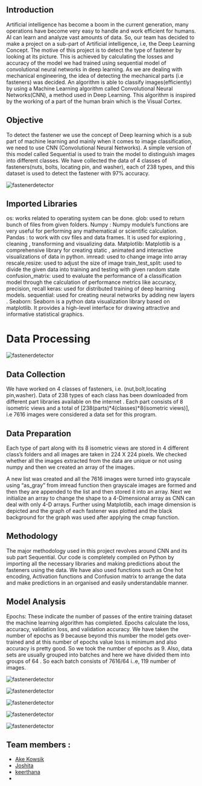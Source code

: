 ## Introduction

Artificial intelligence has become a boom in the current generation, many operations have become very easy to handle and work efficient for humans. AI can learn and analyze vast amounts of data. 
So, our team has decided to make a project on a sub-part of Artificial intelligence, i.e, the Deep Learning Concept. The motive of this project is to detect the type of fastener by looking at its picture. This is achieved by calculating the losses and accuracy of the model we had trained using sequential model of convolutional neural networks in deep learning. As we are dealing with mechanical engineering, the idea of detecting the mechanical parts (i.e fasteners) was decided. 
An algorithm is able to classify images(efficiently) by using a Machine Learning algorithm called Convolutional Neural Networks(CNN), a method used in Deep Learning. This algorithm is inspired by the working of a part of the human brain which is the Visual Cortex. 

## Objective

To detect the fastener we use the concept of Deep learning which is a sub part of machine learning and mainly when it comes to image classification, we need to use CNN (Convolutional Neural Networks). A simple version of this model called Sequential is used to train the model to distinguish images into different classes. We have collected the data of 4 classes of fasteners(nuts, bolts, locating pin, and washer), each of 238 types, and this dataset is used to detect the fastener with 97% accuracy. 

![fastenerdetector](./Static_images/title.png)
## Imported Libraries

os: works related to operating system can be done. 
glob: used to return bunch of files from given folders. 
Numpy : Numpy module’s functions are very useful for performing any mathematical or scientific calculation. 
Pandas : to work with csv files and data frames. It is used for exploring , cleaning , transforming and visualizing data. 
Matplotlib: Matplotlib is a comprehensive library for creating static , animated and interactive visualizations of data in python.
imread: used to change image into array
rescale,resize: used to adjust the size of image
train_test_split: used to divide the given data into training and testing with given random state
confusion_matrix: used to evaluate the performance of a classification model through the calculation of performance metrics like accuracy, precision, recall
keras: used for distributed training of deep learning models.
sequential: used for creating neural networks by adding new layers .
Seaborn: Seaborn is a python data visualization library based on matplotlib. It provides a high-level interface for drawing attractive and informative statistical graphics.

# Data Processing

![fastenerdetector](./Static_images/model.png)
## Data Collection 

We have worked on 4 classes of fasteners, i.e. (nut,bolt,locating pin,washer). Data of 238 types of each class has been downloaded from different part libraries available on the internet . Each part consists of 8 isometric views and a total of [238(parts)*4(classes)*8(isometric views)], i.e 7616 images were considered a data set for this program.

## Data Preparation

Each type of part along with its 8 isometric views are stored in 4 different class’s folders and all images are taken in 224 X 224 pixels. 
We checked whether all the images extracted from the data are unique or not using numpy and then we created an array of the images.

A new list was created and all the 7616 images were turned into grayscale using “as_gray” from imread function then grayscale images are formed and then they are appended to the list and then stored it into an array. 
Next we initialize an array to change the shape to a 4-Dimensional array as CNN can deal with only 4-D arrays.
Further using Matplotlib, each image dimension is depicted and the graph of each fastener was plotted and the black background for the graph was used after applying the cmap function.

## Methodology

The major methodology used in this project revolves around CNN and its sub part Sequential. Our code is completely compiled on Python by importing all the necessary libraries and making predictions about the fasteners using the data.
We have also used functions such as One hot encoding, Activation functions and Confusion matrix to arrange the data and make predictions in an organised and easily understandable manner.

## Model Analysis

Epochs:  These indicate the number of passes of the entire training dataset the machine learning algorithm has completed. Epochs calculate the loss, accuracy, validation loss, and validation accuracy.
We have taken the number of epochs as 9 because beyond this number the model gets over-trained and at this number of epochs value loss is minimum and also accuracy is pretty good. So we took the number of epochs as 9.
Also, data sets are usually grouped into batches and here we have divided them into groups of 64 . So each batch consists of 7616/64 i..e, 119 number of images.

![fastenerdetector](./Static_images/layers_model.png)

![fastenerdetector](./Static_images/result.png)

![fastenerdetector](./Static_images/graph1.png)

![fastenerdetector](./Static_images/graph2.png)

![fastenerdetector](./Static_images/confusion_matrix.png)

## Team members :
 - [Ake Kowsik](https://github.com/Akekowsik/)
 - [Joshita](https://github.com/joshita-allada)
 - [keerthana](https://github.com/keerthana248)
 - 

